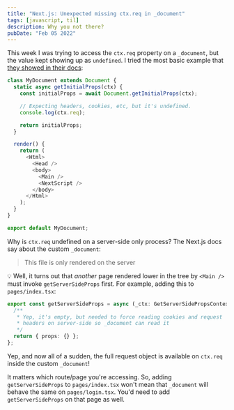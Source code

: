 ```yaml
---
title: "Next.js: Unexpected missing ctx.req in _document"
tags: [javascript, til]
description: Why you not there?
pubDate: "Feb 05 2022"
---
```


This week I was trying to access the `ctx.req` property on a `_document`, but the value kept showing up as `undefined`. I tried the most basic example that [they showed in their docs](https://nextjs.org/docs/advanced-features/custom-document):

```javascript
class MyDocument extends Document {
  static async getInitialProps(ctx) {
    const initialProps = await Document.getInitialProps(ctx);

    // Expecting headers, cookies, etc, but it's undefined.
    console.log(ctx.req);

    return initialProps;
  }

  render() {
    return (
      <Html>
        <Head />
        <body>
          <Main />
          <NextScript />
        </body>
      </Html>
    );
  }
}

export default MyDocument;
```

Why is `ctx.req` undefined on a server-side only process? The Next.js docs say about the custom `_document`:

> This file is only rendered on the server

💡 Well, it turns out that _another_ page rendered lower in the tree by `<Main />` must invoke `getServerSideProps` first. For example, adding this to `pages/index.tsx`:

```typescript
export const getServerSideProps = async (_ctx: GetServerSidePropsContext) => {
  /**
   * Yep, it's empty, but needed to force reading cookies and request
   * headers on server-side so _document can read it
   */
  return { props: {} };
};
```

Yep, and now all of a sudden, the full request object is available on `ctx.req` inside the custom `_document`!

It matters which route/page you're accessing. So, adding `getServerSideProps` to `pages/index.tsx` won't mean that `_document` will behave the same on `pages/login.tsx`. You'd need to add `getServerSideProps` on that page as well.
